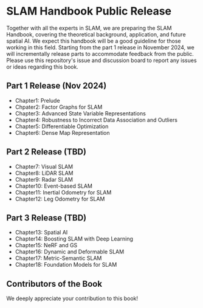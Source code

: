 # SLAM Handbook Public Release

Together with all the experts in SLAM, we are preparing the SLAM Handbook, covering the theoretical background, application, and future spatial AI. We expect this handbook will be a good guideline for those working in this field. Starting from the part 1 release in November 2024, we will incrementally release parts to accommodate feedback from the public. Please use this repository's issue and discussion board to report any issues or ideas regarding this book.

## Part 1 Release (Nov 2024)

* Chapter1: Prelude
* Chpater2: Factor Graphs for SLAM
* Chapter3: Advanced State Variable Representations
* Chapter4: Robustness to Incorrect Data Association and Outliers
* Chapter5: Differentiable Optimization
* Chapter6: Dense Map Representation

## Part 2 Release (TBD)
* Chapter7: Visual SLAM
* Chapter8: LiDAR SLAM
* Chapter9: Radar SLAM
* Chapter10: Event-based SLAM
* Chapter11: Inertial Odometry for SLAM
* Chapter12: Leg Odometry for SLAM

## Part 3 Release (TBD)
* Chapter13: Spatial AI
* Chapter14: Boosting SLAM with Deep Learning
* Chapter15: NeRF and GS
* Chapter16: Dynamic and Deformable SLAM
* Chapter17: Metric-Semantic SLAM
* Chapter18: Foundation Models for SLAM

## Contributors of the Book

We deeply appreciate your contribution to this book!
